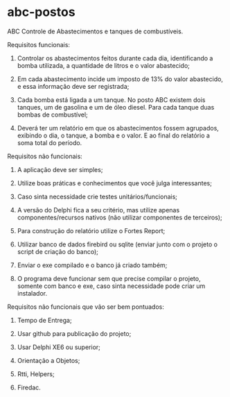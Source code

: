 # abc-postos
ABC Controle de Abastecimentos e tanques de combustíveis.

Requisitos funcionais:

1. Controlar os abastecimentos feitos durante cada dia, identificando a bomba utilizada, a quantidade de litros e o valor abastecido;

2. Em cada abastecimento incide um imposto de 13% do valor abastecido, e essa informação deve ser registrada;

3. Cada bomba está ligada a um tanque. No posto ABC existem dois tanques, um de gasolina e um de óleo diesel. Para cada tanque duas bombas de combustível;

4. Deverá ter um relatório em que os abastecimentos fossem agrupados, exibindo o dia, o tanque, a bomba e o valor. E ao final do relatório a soma total do período.

Requisitos não funcionais:

1. A aplicação deve ser simples;

2. Utilize boas práticas e conhecimentos que você julga interessantes;

3. Caso sinta necessidade crie testes unitários/funcionais;

4. A versão do Delphi fica a seu critério, mas utilize apenas componentes/recursos nativos (não utilizar componentes de terceiros);

5. Para construção do relatório utilize o Fortes Report;

6. Utilizar banco de dados firebird ou sqlite (enviar junto com o projeto o script de criação do banco);

7. Enviar o exe compilado e o banco já criado também;

8. O programa deve funcionar sem que precise compilar o projeto, somente com banco e exe, caso sinta necessidade pode criar um instalador.

Requisitos não funcionais que vão ser bem pontuados:

1. Tempo de Entrega;

2. Usar github para publicação do projeto;

3. Usar Delphi XE6 ou superior;

4. Orientação a Objetos;

5. Rtti, Helpers;

6. Firedac.
